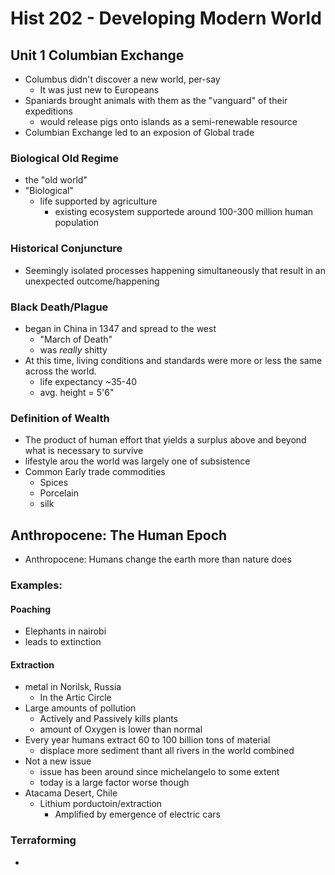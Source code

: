 # Hist 202 - Developing Modern World

## Unit 1 Columbian Exchange

* Columbus didn't discover a new world, per-say
	* It was just new to Europeans
* Spaniards brought animals with them as the "vanguard" of their expeditions
	* would release pigs onto islands as a semi-renewable resource
* Columbian Exchange led to an exposion of Global trade

### Biological Old Regime
* the "old world"
* "Biological"
	* life supported by agriculture
		* existing ecosystem supportede around 100-300 million human population

### Historical Conjuncture
* Seemingly isolated processes happening simultaneously that result in an unexpected outcome/happening
### Black Death/Plague
* began in China in 1347 and spread to the west
	* "March of Death"
	* was *really* shitty
* At this time, living conditions and standards were more or less the same across the world.
	* life expectancy ~35-40
	* avg. height = 5'6"

### Definition of Wealth
* The product of human effort that yields a surplus above and beyond what is necessary to survive
* lifestyle arou the world was largely one of subsistence
* Common Early trade commodities
	* Spices
	* Porcelain
	* silk
## Anthropocene: The Human Epoch
* Anthropocene: Humans change the earth more than nature does

### Examples:

#### Poaching 
* Elephants in nairobi
* leads to extinction

#### Extraction
* metal in Norilsk, Russia
	* In the Artic Circle
* Large amounts of pollution
	* Actively and Passively kills plants
	* amount of Oxygen is lower than normal
* Every year humans extract 60 to 100 billion tons of material
	* displace more sediment thant all rivers in the world combined
* Not a new issue 
	* issue has been around since michelangelo to some extent 
	* today is a large factor worse though
* Atacama Desert, Chile
	* Lithium porductoin/extraction
		* Amplified by emergence of electric cars

### Terraforming
* 
